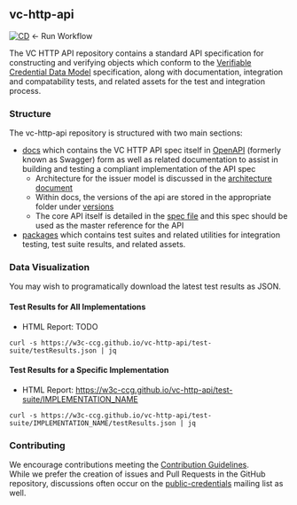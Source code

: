 ## vc-http-api

[![CD](https://github.com/w3c-ccg/vc-http-api/actions/workflows/cd.yml/badge.svg)](https://github.com/w3c-ccg/vc-http-api/actions/workflows/cd.yml) <- Run Workflow

The VC HTTP API repository contains a standard API specification for constructing and verifying objects which conform to the [Verifiable Credential Data Model](https://www.w3.org/TR/vc-data-model/) specification, along with documentation, integration and compatability tests, and related assets for the test and integration process.

### Structure

The vc-http-api repository is structured with two main sections:

- [docs](./docs/) which contains the VC HTTP API spec itself in [OpenAPI](https://swagger.io/specification/) (formerly known as Swagger) form as well as related documentation to assist in building and testing a compliant implementation of the API spec
  - Architecture for the issuer model is discussed in the [architecture document](./docs/architecture.md)
  - Within docs, the versions of the api are stored in the appropriate folder under [versions](./docs/versions)
  - The core API itself is detailed in the [spec file](./docs/vc-http-api.yml) and this spec should be used as the master reference for the API
- [packages](./packages/) which contains test suites and related utilities for integration testing, test suite results, and related assets.

### Data Visualization

You may wish to programatically download the latest test results as JSON.

#### Test Results for All Implementations

- HTML Report: TODO

```
curl -s https://w3c-ccg.github.io/vc-http-api/test-suite/testResults.json | jq
```

#### Test Results for a Specific Implementation

- HTML Report: https://w3c-ccg.github.io/vc-http-api/test-suite/IMPLEMENTATION_NAME

```
curl -s https://w3c-ccg.github.io/vc-http-api/test-suite/IMPLEMENTATION_NAME/testResults.json | jq
```

### Contributing

We encourage contributions meeting the [Contribution Guidelines](CONTRIBUTING.md).  
While we prefer the creation of issues and Pull Requests in the GitHub repository, discussions often occur on the [public-credentials](http://lists.w3.org/Archives/Public/public-credentials/) mailing list as well.
